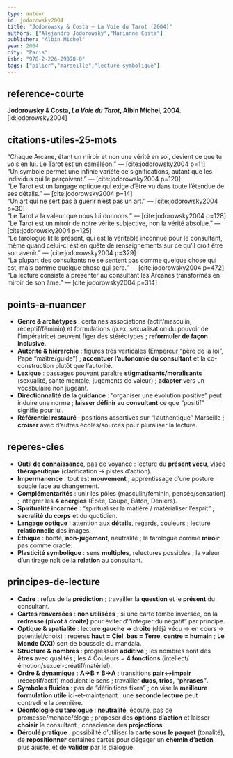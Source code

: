```yaml
---
type: auteur
id: jodorowsky2004
title: "Jodorowsky & Costa — La Voie du Tarot (2004)"
authors: ["Alejandro Jodorowsky","Marianne Costa"]
publisher: "Albin Michel"
year: 2004
city: "Paris"
isbn: "978-2-226-29070-0"
tags: ["pilier","marseille","lecture-symbolique"]
---
```


## reference-courte
**Jodorowsky & Costa, *La Voie du Tarot*, Albin Michel, 2004.** [id:jodorowsky2004]

## citations-utiles-25-mots
“Chaque Arcane, étant un miroir et non une vérité en soi, devient ce que tu vois en lui. Le Tarot est un caméléon.” — [cite:jodorowsky2004 p=11]  
“Un symbole permet une infinie variété de significations, autant que les individus qui le perçoivent.” — [cite:jodorowsky2004 p=120]  
“Le Tarot est un langage optique qui exige d’être vu dans toute l’étendue de ses détails.” — [cite:jodorowsky2004 p=14]  
“Un art qui ne sert pas à guérir n’est pas un art.” — [cite:jodorowsky2004 p=30]  
“Le Tarot a la valeur que nous lui donnons.” — [cite:jodorowsky2004 p=128]  
“Le Tarot est un miroir de notre vérité subjective, non la vérité absolue.” — [cite:jodorowsky2004 p=125]  
“Le tarologue lit le présent, qui est la véritable inconnue pour le consultant, même quand celui-ci est en quête de renseignements sur ce qu’il croit être son avenir.” — [cite:jodorowsky2004 p=329]  
“La plupart des consultants ne se sentent pas comme quelque chose qui est, mais comme quelque chose qui sera.” — [cite:jodorowsky2004 p=472]  
“La lecture consiste à présenter au consultant les Arcanes transformés en miroir de son âme.” — [cite:jodorowsky2004 p=314]

## points-a-nuancer
- **Genre & archétypes** : certaines associations (actif/masculin, réceptif/féminin) et formulations (p.ex. sexualisation du pouvoir de l’Impératrice) peuvent figer des stéréotypes ; **reformuler de façon inclusive**.  
- **Autorité & hiérarchie** : figures très verticales (Empereur “père de la loi”, Pape “maître/guide”) ; **accentuer l’autonomie du consultant** et la co-construction plutôt que l’autorité.  
- **Lexique** : passages pouvant paraître **stigmatisants/moralisants** (sexualité, santé mentale, jugements de valeur) ; **adapter** vers un vocabulaire non jugeant.  
- **Directionnalité de la guidance** : “organiser une évolution positive” peut induire une norme ; **laisser définir au consultant** ce que “positif” signifie pour lui.  
- **Référentiel restauré** : positions assertives sur “l’authentique” Marseille ; **croiser** avec d’autres écoles/sources pour pluraliser la lecture.

## reperes-cles
- **Outil de connaissance**, pas de voyance : lecture du **présent vécu**, visée **thérapeutique** (clarification → pistes d’action).  
- **Impermanence** : tout est **mouvement** ; apprentissage d’une posture souple face au changement.  
- **Complémentarités** : unir les pôles (masculin/féminin, pensée/sensation) ; intégrer les **4 énergies** (Épée, Coupe, Bâton, Deniers).  
- **Spiritualité incarnée** : “spiritualiser la matière / matérialiser l’esprit” ; **sacralité du corps** et du quotidien.  
- **Langage optique** : attention aux **détails**, regards, couleurs ; lecture **relationnelle** des images.  
- **Éthique** : bonté, **non-jugement**, neutralité ; le tarologue comme **miroir**, pas comme oracle.  
- **Plasticité symbolique** : sens **multiples**, relectures possibles ; la valeur d’un tirage naît de la **relation** au consultant.

## principes-de-lecture
- **Cadre** : refus de la **prédiction** ; travailler la **question** et le **présent** du consultant.  
- **Cartes renversées** : **non utilisées** ; si une carte tombe inversée, on la **redresse (pivot à droite)** pour éviter d’“intégrer du négatif” par principe.  
- **Optique & spatialité** : lecture **gauche → droite** (déjà vécu → en cours → potentiel/choix) ; repères **haut = Ciel**, **bas = Terre**, **centre = humain** ; **Le Monde (XXI)** sert de boussole du mandala.  
- **Structure & nombres** : progression **additive** ; les nombres sont des **êtres** avec qualités ; les 4 Couleurs = **4 fonctions** (intellect/émotion/sexuel-créatif/matériel).  
- **Ordre & dynamique** : **A→B ≠ B→A** ; transitions **pair↔impair** (réceptif/actif) modulent le sens ; travailler **duos, trios, “phrases”**.  
- **Symboles fluides** : pas de “définitions fixes” ; on vise la **meilleure formulation utile** ici-et-maintenant ; une **seconde lecture** peut contredire la première.  
- **Déontologie du tarologue** : **neutralité**, écoute, pas de promesse/menace/éloge ; proposer des **options d’action** et laisser **choisir** le consultant ; conscience des **projections**.  
- **Déroulé pratique** : possibilité d’utiliser la **carte sous le paquet** (tonalité), de **repositionner** certaines cartes pour dégager un **chemin d’action** plus ajusté, et de **valider** par le dialogue.